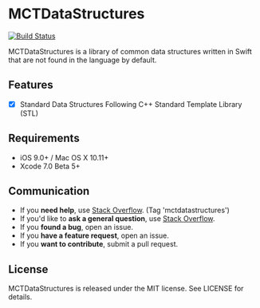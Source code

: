 # MCTDataStructures

[![Build Status](https://travis-ci.org/aamct2/MCTDataStructures.svg)](https://travis-ci.org/aamct2/MCTDataStructures)

MCTDataStructures is a library of common data structures written in Swift that are not found in the language by default.

## Features

- [x] Standard Data Structures Following C++ Standard Template Library (STL)

## Requirements

- iOS 9.0+ / Mac OS X 10.11+
- Xcode 7.0 Beta 5+

## Communication

- If you **need help**, use [Stack Overflow](http://stackoverflow.com/questions/tagged/mctdatastructures). (Tag 'mctdatastructures')
- If you'd like to **ask a general question**, use [Stack Overflow](http://stackoverflow.com/questions/tagged/mctdatastructures).
- If you **found a bug**, open an issue.
- If you **have a feature request**, open an issue.
- If you **want to contribute**, submit a pull request.

## License

MCTDataStructures is released under the MIT license. See LICENSE for details.
